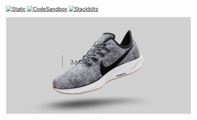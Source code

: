 [![Static](https://img.shields.io/badge/demo-%23646CFF.svg?logo=html5&logoColor=white)](https://pmndrs.github.io/examples/frosted-glass)
[![CodeSandbox](https://img.shields.io/badge/codesandbox-040404?logo=codesandbox&logoColor=DBDBDB)](https://codesandbox.io/s/github/pmndrs/examples/tree/main/apps/frosted-glass)
[![Stackblitz](https://img.shields.io/badge/stackblitz-fff?logo=Stackblitz&logoColor=1389FD)](https://stackblitz.com/github/pmndrs/examples/tree/main/apps/frosted-glass)

![](thumbnail.png)

